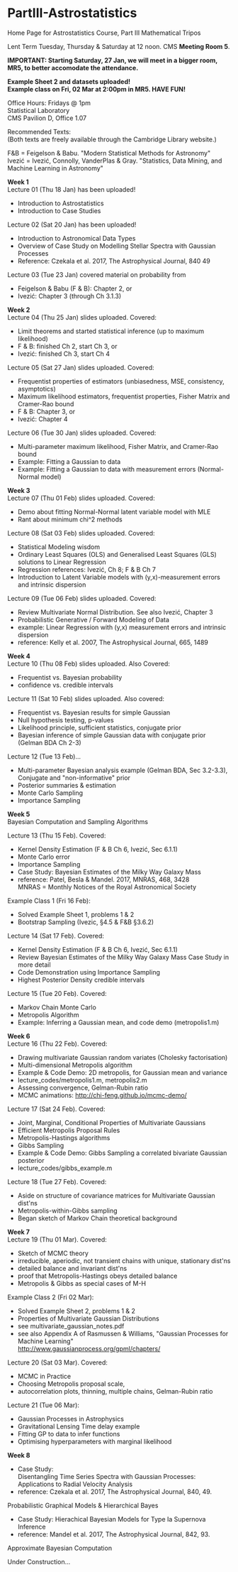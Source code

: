# PartIII-Astrostatistics
Home Page for Astrostatistics Course, Part III Mathematical Tripos

Lent Term
Tuesday, Thursday & Saturday at 12 noon. CMS **Meeting Room 5**.

**IMPORTANT: Starting Saturday, 27 Jan, we will meet in a bigger room, MR5, to better accomodate the attendance.**

**Example Sheet 2 and datasets uploaded!  
Example class on Fri, 02 Mar at 2:00pm in MR5. HAVE FUN!**

Office Hours: Fridays @ 1pm  
Statistical Laboratory  
CMS Pavilion D, Office 1.07  

Recommended Texts:  
(Both texts are freely available through the Cambridge Library website.)

F&B = Feigelson & Babu. "Modern Statistical Methods for Astronomy"  
Ivezić = Ivezić, Connolly, VanderPlas & Gray. "Statistics, Data Mining, and Machine Learning in Astronomy"

**Week 1**  
Lecture 01 (Thu 18 Jan) has been uploaded!
  * Introduction to Astrostatistics
  * Introduction to Case Studies

Lecture 02 (Sat 20 Jan) has been uploaded!
  * Introduction to Astronomical Data Types
  * Overview of Case Study on Modelling Stellar Spectra with Gaussian Processes
  * Reference: Czekala et al. 2017, The Astrophysical Journal, 840 49

Lecture 03 (Tue 23 Jan) covered material on probability from  
  * Feigelson & Babu (F & B): Chapter 2, or 
  * Ivezić: Chapter 3 (through Ch 3.1.3)

**Week 2**  
Lecture 04 (Thu 25 Jan) slides uploaded. Covered:
  * Limit theorems and started statistical inference (up to maximum likelihood)
  * F & B: finished Ch 2, start Ch 3, or
  * Ivezić: finished Ch 3, start Ch 4 
  
Lecture 05 (Sat 27 Jan) slides uploaded.  Covered:
  * Frequentist properties of estimators (unbiasedness, MSE, consistency, asymptotics)
  * Maximum likelihood estimators, frequentist properties, Fisher Matrix and Cramer-Rao bound
  * F & B: Chapter 3, or
  * Ivezić: Chapter 4
  
Lecture 06 (Tue 30 Jan) slides uploaded.  Covered:
  * Multi-parameter maximum likelihood, Fisher Matrix, and Cramer-Rao bound
  * Example: Fitting a Gaussian to data
  * Example: Fitting a Gaussian to data with measurement errors (Normal-Normal model)

**Week 3**  
Lecture 07 (Thu 01 Feb) slides uploaded.  Covered:
  * Demo about fitting Normal-Normal latent variable model with MLE
  * Rant about minimum chi^2 methods
  
Lecture 08 (Sat 03 Feb) slides uploaded. Covered:
  * Statistical Modeling wisdom
  * Ordinary Least Squares (OLS) and Generalised Least Squares (GLS) solutions to Linear Regression
  * Regression references: Ivezić, Ch 8; F & B Ch 7
  * Introduction to Latent Variable models with (y,x)-measurement errors and intrinsic dispersion

Lecture 09 (Tue 06 Feb) slides uploaded.  Covered:
  * Review Multivariate Normal Distribution.  See also Ivezić, Chapter 3
  * Probabilistic Generative / Forward Modeling of Data
  * example: Linear Regression with (y,x) measurement errors and intrinsic dispersion
  * reference: Kelly et al. 2007, The Astrophysical Journal, 665, 1489

**Week 4**  
Lecture 10 (Thu 08 Feb) slides uploaded. Also Covered:
  * Frequentist vs. Bayesian probability
  * confidence vs. credible intervals
  
Lecture 11 (Sat 10 Feb) slides uploaded.  Also covered:
  * Frequentist vs. Bayesian results for simple Gaussian
  * Null hypothesis testing, p-values
  * Likelihood principle, sufficient statistics, conjugate prior
  * Bayesian inference of simple Gaussian data with conjugate prior (Gelman BDA Ch 2-3)
  
Lecture 12 (Tue 13 Feb)...
  * Multi-parameter Bayesian analysis example (Gelman BDA, Sec 3.2-3.3),  
    Conjugate and "non-informative" prior
  * Posterior summaries & estimation
  * Monte Carlo Sampling
  * Importance Sampling

**Week 5**  
Bayesian Computation and Sampling Algorithms  

Lecture 13 (Thu 15 Feb).  Covered:
  * Kernel Density Estimation (F & B Ch 6, Ivezić, Sec 6.1.1)
  * Monte Carlo error
  * Importance Sampling
  * Case Study: Bayesian Estimates of the Milky Way Galaxy Mass
  * reference: Patel, Besla & Mandel. 2017, MNRAS, 468, 3428  
       MNRAS = Monthly Notices of the Royal Astronomical Society
       
Example Class 1 (Fri 16 Feb):
  * Solved Example Sheet 1, problems 1 & 2
  * Bootstrap Sampling (Ivezic, §4.5 & F&B §3.6.2)
       
Lecture 14 (Sat 17 Feb).  Covered:
  * Kernel Density Estimation (F & B Ch 6, Ivezić, Sec 6.1.1)
  * Review Bayesian Estimates of the Milky Way Galaxy Mass Case Study in more detail
  * Code Demonstration using Importance Sampling
  * Highest Posterior Density credible intervals
  
Lecture 15 (Tue 20 Feb). Covered:
  * Markov Chain Monte Carlo
  * Metropolis Algorithm
  * Example: Inferring a Gaussian mean, and code demo (metropolis1.m)

**Week 6**  
Lecture 16 (Thu 22 Feb). Covered:
  * Drawing multivariate Gaussian random variates (Cholesky factorisation)
  * Multi-dimensional Metropolis algorithm
  * Example & Code Demo: 2D metropolis, for Gaussian mean and variance
  * lecture_codes/metropolis1.m, metropolis2.m
  * Assessing convergence, Gelman-Rubin ratio
  * MCMC animations: http://chi-feng.github.io/mcmc-demo/

Lecture 17 (Sat 24 Feb). Covered:
  * Joint, Marginal, Conditional Properties of Multivariate Gaussians
  * Efficient Metropolis Proposal Rules
  * Metropolis-Hastings algorithms
  * Gibbs Sampling
  * Example & Code Demo: Gibbs Sampling a correlated bivariate Gaussian posterior
  * lecture_codes/gibbs_example.m

Lecture 18 (Tue 27 Feb). Covered:
  * Aside on structure of covariance matrices for Multivariate Gaussian dist'ns
  * Metropolis-within-Gibbs sampling
  * Began sketch of Markov Chain theoretical background

**Week 7**  
Lecture 19 (Thu 01 Mar). Covered:
  * Sketch of MCMC theory
  * irreducible, aperiodic, not transient chains with unique, stationary dist'ns
  * detailed balance and invariant dist'ns
  * proof that Metropolis-Hastings obeys detailed balance
  * Metropolis & Gibbs as special cases of M-H
  
Example Class 2 (Fri 02 Mar):
  * Solved Example Sheet 2, problems 1 & 2  
  * Properties of Multivariate Gaussian Distributions
  * see multivariate_gaussian_notes.pdf 
  * see also Appendix A of Rasmussen & Williams, "Gaussian Processes for Machine Learning"  
  http://www.gaussianprocess.org/gpml/chapters/
  
Lecture 20 (Sat 03 Mar). Covered:
  * MCMC in Practice
  * Choosing Metropolis proposal scale,
  * autocorrelation plots, thinning, multiple chains, Gelman-Rubin ratio
  
Lecture 21 (Tue 06 Mar):
  * Gaussian Processes in Astrophysics
  * Gravitational Lensing Time delay example
  * Fitting GP to data to infer functions
  * Optimising hyperparameters with marginal likelihood

**Week 8**
  * Case Study:  
  Disentangling Time Series Spectra with Gaussian Processes: Applications to Radial Velocity Analysis
  * reference: Czekala et al. 2017, The Astrophysical Journal, 840, 49.
  
  Probabilistic Graphical Models & Hierarchical Bayes
  * Case Study: Hierachical Bayesian Models for Type Ia Supernova Inference
  * reference: Mandel et al. 2017, The Astrophysical Journal, 842, 93.

  Approximate Bayesian Computation

Under Construction...
